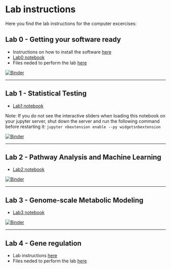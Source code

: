 # Lab instructions

Here you find the lab instructions for the computer excercises:

## Lab 0 - Getting your software ready

* Instructions on how to install the software [here](Lab0/)
* [Lab0 notebook](Lab0/Lab0.ipynb)
* Files neded to perform the lab [here](https://github.com/statisticalbiotechnology/cb2030/tree/master/lab/Lab0)

[![Binder](https://mybinder.org/badge_logo.svg)](https://mybinder.org/v2/gh/statisticalbiotechnology/cb2030/master?filepath=%2Flab%2FLab0%2FLab0.ipynb)

------

## Lab 1 - Statistical Testing

* [Lab1 notebook](Lab1.ipynb)


Note: If you do not see the interactive sliders when loading this notebook on your jupyter server, shut down the server and run the following command before restarting it: `jupyter nbextension enable --py widgetsnbextension`

[![Binder](https://mybinder.org/badge_logo.svg)](https://mybinder.org/v2/gh/statisticalbiotechnology/cb2030/master?filepath=%2Flab%2FLab1.ipynb)

------

## Lab 2 - Pathway Analysis and Machine Learning

* [Lab2 notebook](Lab2.ipynb)

[![Binder](https://mybinder.org/badge_logo.svg)](https://mybinder.org/v2/gh/statisticalbiotechnology/cb2030/master?filepath=%2Flab%2FLab2.ipynb)

------

## Lab 3 - Genome-scale Metabolic Modeling

* [Lab3 notebook](Lab3/Lab3.ipynb)

[![Binder](https://mybinder.org/badge_logo.svg)](https://mybinder.org/v2/gh/statisticalbiotechnology/cb2030/master?filepath=%2Flab%2FLab3%2FLab3.ipynb)

------

## Lab 4 - Gene regulation

* Lab instructions [here](Lab4/Lab&#32;4&#32;-&#32;Instructions.pdf)
* Files neded to perform the lab [here](Lab4/)


